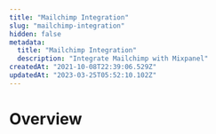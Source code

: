 ```yaml
---
title: "Mailchimp Integration"
slug: "mailchimp-integration"
hidden: false
metadata: 
  title: "Mailchimp Integration"
  description: "Integrate Mailchimp with Mixpanel"
createdAt: "2021-10-08T22:39:06.529Z"
updatedAt: "2023-03-25T05:52:10.102Z"
---
```


# Overview
